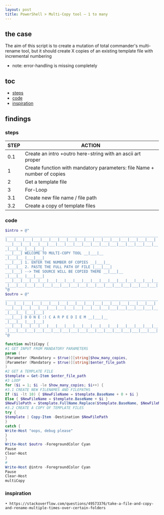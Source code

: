 ```yaml
---
layout: post
title: PowerShell > Multi-Copy tool — 1 to many
---
```

## the case	
The aim of this script is to create a mutation of total commander's multi-rename tool, but it should create X copies of an existing template file with incremental numbering
* note: error-handling is missing completely 

## toc
<!-- TOC -->

- [steps](#steps)
- [code](#code)
- [inspiration](#inspiration)

<!-- /TOC -->

## findings
### steps

STEP | ACTION
-----|------------------------------------------------------------------------
0.1  | Create an intro +outro here-string with an ascii art proper
1    | Create function with mandatory parameters: file Name + number of copies
2    | Get a template file
3    | For-Loop
3.1  | Create new file name / file path
3.2  | Create a copy of template files

### code
```powershell
$intro = @"
______________________________________________________________________
|___|___|___|___|___|___|___|___|___|___|___|___|___|___|___|___|___|
___|___|___|___|___|___|___|___|___|___|___|___|___|___|___|___|___|__
_|___|__ |___|___|
___|___| WELCOME TO MULTI-COPY TOOL __|___|__
_|___|__ |___|___|
___|___| 1. ENTER THE NUMBER OF COPIES __|___|__
_|___|__ 2. PASTE THE FULL PATH OF FILE |___|___|
___|___| --> THE SOURCE WILL BE COPIED THERE __|___|__
_|___|__ |___|___|
___|___|___|___|___|___|___|___|___|___|___|___|___|___|___|___|___|__
_|___|___|___|___|___|___|___|___|___|___|___|___|___|___|___|___|___|
"@
$outro = @"
______________________________________________________________________
|___|___|___|___|___|___|___|___|___|___|___|___|___|___|___|___|___|
___|___|___|___|___|___|___|___|___|___|___|___|___|___|___|___|___|__
_|___|__ |___|___|
___|___| D O N E :) C A R P E D I E M __|___|__
_|___|__ |___|___|
___|___|___|___|___|___|___|___|___|___|___|___|___|___|___|___|___|__
_|___|___|___|___|___|___|___|___|___|___|___|___|___|___|___|___|___|
"@

function multiCopy {
#1 GET INPUT FROM MANDATORY PARAMETERS
param (
[Parameter (Mandatory = $true)][string]$how_many_copies,
[Parameter (Mandatory = $true)][string]$enter_file_path
)
#2 GET A TEMPLATE FILE
$template = Get-Item $enter_file_path
#3 LOOP
for ($i = 1; $i -le $how_many_copies; $i++) {
#3.1 CREATE NEW FILENAMES AND FILEPATHS
If ($i -lt 10) { $NewFileName = $template.BaseName + 0 + $i } 
Else { $NewFileName = $template.BaseName + $i }
$NewFilePath = $template.FullName.Replace($template.BaseName, $NewFileName)
#3.2 CREATE A COPY OF TEMPLATE FILES
try {
$template | Copy-Item -Destination $NewFilePath
}
catch {
Write-Host "oops, debug please"
}
}
Write-Host $outro -ForegroundColor Cyan
Pause 
Clear-Host
}
#
Write-Host @intro -ForegroundColor Cyan
Pause 
Clear-Host
multiCopy
```

### inspiration
	• https://stackoverflow.com/questions/49573376/take-a-file-and-copy-and-rename-multiple-times-over-certain-folders
